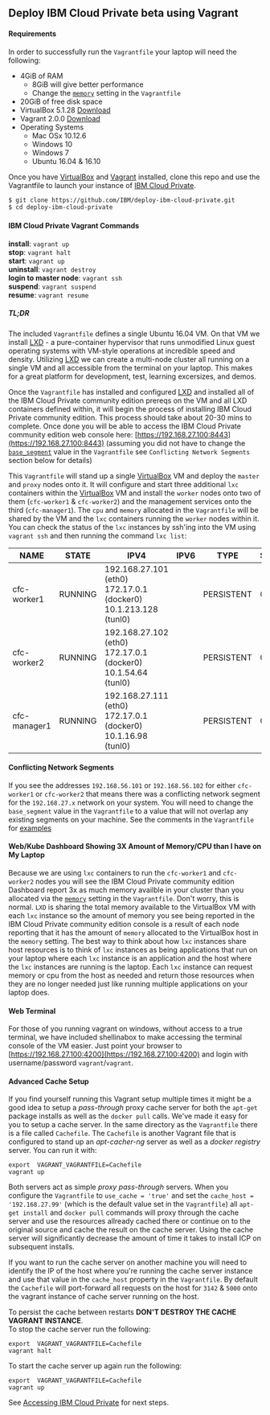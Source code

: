 ## Deploy IBM Cloud Private beta using Vagrant

#### Requirements
In order to successfully run the `Vagrantfile` your laptop will need the following:

 - 4GiB of RAM
   -  8GiB will give better performance  
   -  Change the [`memory`](https://github.com/IBM/deploy-ibm-cloud-private/blob/master/Vagrantfile#L15) setting in the `Vagrantfile`
 - 20GiB of free disk space
 - VirtualBox 5.1.28 [Download](https://www.virtualbox.org/wiki/Downloads)
 - Vagrant 2.0.0 [Download](https://www.vagrantup.com/downloads.html)
 - Operating Systems
   - Mac OSx 10.12.6
   - Windows 10
   - Windows 7
   - Ubuntu 16.04 & 16.10

Once you have [VirtualBox](https://www.virtualbox.org/wiki/Downloads) and [Vagrant](https://www.vagrantup.com/downloads.html) installed, clone this repo and use the Vagrantfile to launch your instance
of [IBM Cloud Private](https://www.ibm.com/cloud-computing/products/ibm-cloud-private/).

```bash
$ git clone https://github.com/IBM/deploy-ibm-cloud-private.git
$ cd deploy-ibm-cloud-private
```

#### IBM Cloud Private Vagrant Commands
**install**: `vagrant up`  
**stop**: `vagrant halt`  
**start**: `vagrant up`  
**uninstall**: `vagrant destroy`  
**login to master node**: `vagrant ssh`  
**suspend**: `vagrant suspend`  
**resume**: `vagrant resume`

##### TL;DR
The included `Vagrantfile` defines a single Ubuntu 16.04 VM. On that VM we install [LXD](https://www.ubuntu.com/containers/lxd) - a pure-container hypervisor that runs unmodified Linux guest operating systems with VM-style operations at incredible speed and density. Utilizing [LXD](https://www.ubuntu.com/containers/lxd) we can create a multi-node cluster all running on a single VM and all accessible from the terminal on your laptop. This makes for a great platform for development, test, learning excersizes, and demos.

Once the `Vagrantfile` has installed and configured [LXD](https://www.ubuntu.com/containers/lxd) and installed all of the IBM Cloud Private community edition prereqs on the VM and all LXD containers defined within, it will begin the process of installing IBM Cloud Private community edition. This process should take about 20-30 mins to complete. Once done you will be able to access the IBM Cloud Private community edition web console here: [https://192.168.27.100:8443](https://192.168.27.100:8443) (assuming you did not have to change the [`base_segment`](https://github.com/IBM/deploy-ibm-cloud-private/blob/master/Vagrantfile#L28) value in the `Vagrantfile` see `Conflicting Network Segments` section below for details)  

This `Vagrantfile` will stand up a single [VirtualBox](https://www.virtualbox.org/wiki/Downloads) VM and deploy the `master` and `proxy` nodes onto it. It will configure and start three additional `lxc` containers within the [VirtualBox](https://www.virtualbox.org/wiki/Downloads) VM and install the `worker` nodes onto two of them (`cfc-worker1` & `cfc-worker2`) and the management services onto the third (`cfc-manager1`). The `cpu` and `memory` allocated in the `Vagrantfile` will be shared by the VM and the `lxc` containers running the `worker` nodes within it. You can check the status of the `lxc` instances by ssh'ing into the VM using `vagrant ssh` and then running the command `lxc list`:  


| NAME        | STATE   | IPV4                           | IPV6 | TYPE       | SNAPSHOTS |  
| ----------- | ------- | ------------------------------ | ---- | ---------- | --------- |
| cfc-worker1 | RUNNING | 192.168.27.101 (eth0) 172.17.0.1 (docker0) 10.1.213.128 (tunl0)|      | PERSISTENT | 0         |   
| cfc-worker2 | RUNNING | 192.168.27.102 (eth0) 172.17.0.1 (docker0) 10.1.54.64 (tunl0)  |      | PERSISTENT | 0         |  
| cfc-manager1 | RUNNING | 192.168.27.111 (eth0) 172.17.0.1 (docker0) 10.1.16.98 (tunl0)  |      | PERSISTENT | 0         |  

#### Conflicting Network Segments
If you see the addresses `192.168.56.101` or `192.168.56.102` for either `cfc-worker1` or `cfc-worker2` that means there was a conflicting network segment for the `192.168.27.x` network on your system. You will need to change the `base_segment` value in the `Vagrantfile` to a value that will not overlap any existing segments on your machine. See the comments in the `Vagrantfile` for [examples](https://github.com/IBM/deploy-ibm-cloud-private/blob/master/Vagrantfile#L24-L28)

#### Web/Kube Dashboard Showing 3X Amount of Memory/CPU than I have on My Laptop
Because we are using `lxc` containers to run the `cfc-worker1` and `cfc-worker2` nodes you will see the IBM Cloud Private community edition Dashboard report 3x as much memory availble in your cluster than you allocated via the [`memory`](https://github.com/IBM/deploy-ibm-cloud-private/blob/master/Vagrantfile#L15) setting in the `Vagrantfile`. Don't worry, this is normal.  `LXD` is sharing the total memory available to the VirtualBox VM with each `lxc` instance so the amount of memory you see being reported in the IBM Cloud Private community edition console is a result of each node reporting that it has the amount of `memory` allocated to the VirtualBox host in the `memory` setting. The best way to think about how `lxc` instances share host resources is to think of `lxc` instances as being applications that run on your laptop where each `lxc` instance is an application and the host where the `lxc` instances are running is the laptop. Each `lxc` instance can request memory or cpu from the host as needed and return those resources when they are no longer needed just like running multiple applications on your laptop does.

#### Web Terminal
For those of you running vagrant on windows, without access to a true terminal, we have included shellinabox to make accessing the terminal console of the VM easier. Just point your browser to [https://192.168.27.100:4200](https://192.168.27.100:4200) and login with username/password `vagrant`/`vagrant`.

#### Advanced Cache Setup  
If you find yourself running this Vagrant setup multiple times it might be a good idea to setup a _pass-through_ proxy cache server for both the `apt-get` package installs as well as the `docker pull` calls. We've made it easy for you to setup a cache server.  In the same directory as the `Vagrantfile` there is a file called `Cachefile`.  The `Cachefile` is another Vagrant file that is configured to stand up an _apt-cacher-ng_ server as well as a _docker registry_ server. You can run it with:  

```  
export  VAGRANT_VAGRANTFILE=Cachefile  
vagrant up
```  
Both servers act as simple _proxy pass-through_ servers. When you configure the `Vagrantfile` to `use_cache = 'true'` and set the `cache_host = '192.168.27.99'` (which is the default value set in the `Vagrantfile`) all `apt-get install` and `docker pull` commands will proxy through the cache server and use the resources allready cached there or continue on to the original source and cache the result on the cache server. Using the cache server will significantly decrease the amount of time it takes to install ICP on subsequent installs.  

If you want to run the cache server on another machine you will need to identify the IP of the host where you're running the cache server instance and use that value in the `cache_host` property in the `Vagrantfile`.  By default the `Cachefile` will port-forward all requests on the host for `3142` & `5000` onto the vagrant instance of cache server running on the host.  

To persist the cache between restarts **DON'T DESTROY THE CACHE VAGRANT INSTANCE**.  
To stop the cache server run the following:  

```  
export  VAGRANT_VAGRANTFILE=Cachefile  
vagrant halt
```  
To start the cache server up again run the following:  

```  
export  VAGRANT_VAGRANTFILE=Cachefile  
vagrant up
```  

See [Accessing IBM Cloud Private](/README.md#accessing-ibm-cloud-private) for next steps.
